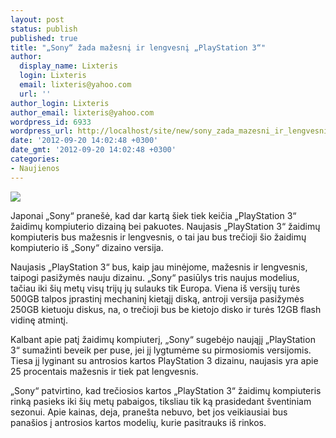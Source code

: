 ```yaml
---
layout: post
status: publish
published: true
title: "„Sony“ žada mažesnį ir lengvesnį „PlayStation 3“"
author:
  display_name: Lixteris
  login: Lixteris
  email: lixteris@yahoo.com
  url: ''
author_login: Lixteris
author_email: lixteris@yahoo.com
wordpress_id: 6933
wordpress_url: http://localhost/site/new/sony_zada_mazesni_ir_lengvesni_playstation_3/
date: '2012-09-20 14:02:48 +0300'
date_gmt: '2012-09-20 14:02:48 +0300'
categories:
- Naujienos
---
```

<p><div class="imgright"><img src="http://technews.lt/upload/new-playstation-3.jpg"  /></div></p>
<p>
	Japonai &bdquo;Sony&ldquo; prane&scaron;ė, kad dar kartą &scaron;iek tiek keičia &bdquo;PlayStation 3&ldquo; žaidimų kompiuterio dizainą bei pakuotes. Naujasis &bdquo;PlayStation 3&ldquo; žaidimų kompiuteris bus mažesnis ir lengvesnis, o tai jau bus trečioji &scaron;io žaidimų kompiuterio i&scaron; &bdquo;Sony&ldquo; dizaino versija.</p>
<p>
	Naujasis &bdquo;PlayStation 3&ldquo; bus, kaip jau minėjome, mažesnis ir lengvesnis, taipogi pasižymės nauju dizainu. &bdquo;Sony&ldquo; pasiūlys tris naujus modelius, tačiau iki &scaron;ių metų visų trijų jų sulauks tik Europa. Viena i&scaron; versijų turės 500GB talpos įprastinį mechaninį kietąjį diską, antroji versija pasižymės 250GB kietuoju diskus, na, o trečioji bus be kietojo disko ir turės 12GB flash vidinę atmintį.</p>
<p>
	Kalbant apie patį žaidimų kompiuterį, &bdquo;Sony&ldquo; sugebėjo naująjį &bdquo;PlayStation 3&ldquo; sumažinti beveik per puse, jei jį lygtumėme su pirmosiomis versijomis. Tiesa jį lyginant su antrosios kartos PlayStation 3 dizainu, naujasis yra apie 25 procentais mažesnis ir tiek pat lengvesnis.</p>
<p>
	&bdquo;Sony&ldquo; patvirtino, kad trečiosios kartos &bdquo;PlayStation 3&ldquo; žaidimų kompiuteris rinką pasieks iki &scaron;ių metų pabaigos, tiksliau tik ką prasidedant &scaron;ventiniam sezonui. Apie kainas, deja, prane&scaron;ta nebuvo, bet jos veikiausiai bus pana&scaron;ios į antrosios kartos modelių, kurie pasitrauks i&scaron; rinkos.</p>
